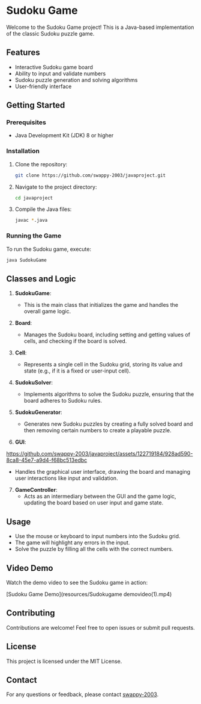 
# Sudoku Game

Welcome to the Sudoku Game project! This is a Java-based implementation of the classic Sudoku puzzle game.

## Features

- Interactive Sudoku game board
- Ability to input and validate numbers
- Sudoku puzzle generation and solving algorithms
- User-friendly interface

## Getting Started

### Prerequisites

- Java Development Kit (JDK) 8 or higher

### Installation

1. Clone the repository:
   ```sh
   git clone https://github.com/swappy-2003/javaproject.git
   ```
2. Navigate to the project directory:
   ```sh
   cd javaproject
   ```
3. Compile the Java files:
   ```sh
   javac *.java
   ```

### Running the Game

To run the Sudoku game, execute:
```sh
java SudokuGame
```

## Classes and Logic

1. **SudokuGame**: 
   - This is the main class that initializes the game and handles the overall game logic.

2. **Board**: 
   - Manages the Sudoku board, including setting and getting values of cells, and checking if the board is solved.

3. **Cell**: 
   - Represents a single cell in the Sudoku grid, storing its value and state (e.g., if it is a fixed or user-input cell).

4. **SudokuSolver**: 
   - Implements algorithms to solve the Sudoku puzzle, ensuring that the board adheres to Sudoku rules.

5. **SudokuGenerator**: 
   - Generates new Sudoku puzzles by creating a fully solved board and then removing certain numbers to create a playable puzzle.

6. **GUI**: 

https://github.com/swappy-2003/javaproject/assets/122719184/928ad590-8ca8-45e7-a9d4-f68bc513edbc


   - Handles the graphical user interface, drawing the board and managing user interactions like input and validation.

7. **GameController**: 
   - Acts as an intermediary between the GUI and the game logic, updating the board based on user input and game state.

## Usage

- Use the mouse or keyboard to input numbers into the Sudoku grid.
- The game will highlight any errors in the input.
- Solve the puzzle by filling all the cells with the correct numbers.

## Video Demo

Watch the demo video to see the Sudoku game in action:

[Sudoku Game Demo](resources/Sudokugame demovideo(1).mp4)


## Contributing

Contributions are welcome! Feel free to open issues or submit pull requests.

## License

This project is licensed under the MIT License.

## Contact

For any questions or feedback, please contact [swappy-2003](https://github.com/swappy-2003).
